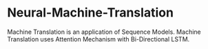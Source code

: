 # Neural-Machine-Translation
Machine Translation is an application of Sequence Models. Machine Translation uses Attention Mechanism with Bi-Directional LSTM.
